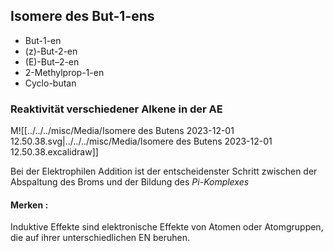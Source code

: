 ## Isomere des But-1-ens
- But-1-en 
- (z)-But-2-en 
- (E)-But–2-en 
- 2-Methylprop-1-en
- Cyclo-butan 



### Reaktivität verschiedener Alkene in der AE

M![[../../../misc/Media/Isomere des Butens 2023-12-01 12.50.38.svg|../../../misc/Media/Isomere des Butens 2023-12-01 12.50.38.excalidraw]]

Bei der Elektrophilen Addition ist der entscheidenster Schritt zwischen der Abspaltung des Broms und der Bildung des *Pi-Komplexes*

#### Merken :
Induktive Effekte sind elektronische Effekte von Atomen oder Atomgruppen, die auf ihrer unterschiedlichen EN beruhen. 


